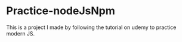 # Practice-nodeJsNpm
This is a project I made by following the tutorial on udemy to practice modern JS.

